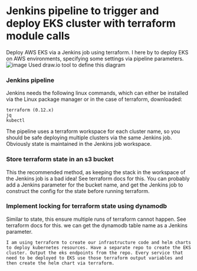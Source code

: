 # Jenkins pipeline to trigger and deploy EKS cluster with terraform module calls

Deploy AWS EKS via a Jenkins job using terraform. I here by to deploy EKS on AWS environments, specifying some settings via pipeline parameters.
![image](https://user-images.githubusercontent.com/35074202/111352925-08b84b00-8685-11eb-8913-4765d90d9986.png)
Used draw.io tool to define this diagram
### Jenkins pipeline

Jenkins needs the following linux commands, which can either be installed via the Linux package manager or in the case of terraform, downloaded:
```
terraform (0.12.x)
jq
kubectl
```
The pipeline uses a terraform workspace for each cluster name, so you should be safe deploying multiple clusters via the same Jenkins job. Obviously state is maintained in the Jenkins job workspace.

### Store terraform state in an s3 bucket
This the recommended method, as keeping the stack in the workspace of the Jenkins job is a bad idea! See terraform docs for this. You can probably add a Jenkins parameter for the bucket name, and get the Jenkins job to construct the config for the state before running terraform.

### Implement locking for terraform state using dynamodb
Similar to state, this ensure multiple runs of terraform cannot happen. See terraform docs for this. we can get the dynamodb table name as a Jenkins parameter.

```
I am using terraform to create our infrastructure code and helm charts to deploy kubernetes resources. Have a separate repo to create the EKS cluster. Output the eks endpoints from the repo. Every service that need to be deployed to EKS use those terraform output variables and then create the helm chart via terraform.
